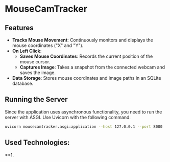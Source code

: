 # MouseCamTracker

## Features

- **Tracks Mouse Movement**: Continuously monitors and displays the mouse coordinates ("X" and "Y").
- **On Left Click**:
  - **Saves Mouse Coordinates**: Records the current position of the mouse cursor.
  - **Captures Image**: Takes a snapshot from the connected webcam and saves the image.
- **Data Storage**: Stores mouse coordinates and image paths in an SQLite database.

## Running the Server

Since the application uses asynchronous functionality, you need to run the server with ASGI. Use Uvicorn with the following command:

```bash
uvicorn mousecamtracker.asgi:application --host 127.0.0.1 --port 8000
```


## Used Technologies:
**1.
